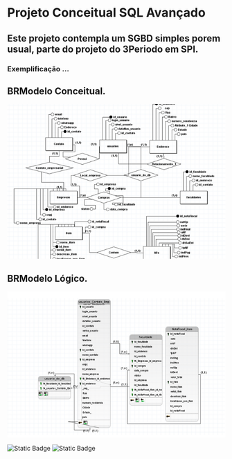 # Projeto Conceitual SQL Avançado
  ## Este projeto contempla um SGBD simples porem usual, parte do projeto do 3Periodo em SPI.
### Exemplificação ... 

## BRModelo Conceitual.
<img src="./img/conceitual.png"></img>

## BRModelo Lógico.
<img src="./img/logico.png"></img>
<p></p>

![Static Badge](https://img.shields.io/badge/Step-One-red)
![Static Badge](https://img.shields.io/badge/MySQL-005C84?style=for-the-badge&logo=mysql&logoColor=whitehttps://img.shields.io/badge/MySQL-005C84?style=for-the-badge&logo=mysql&logoColor=white)